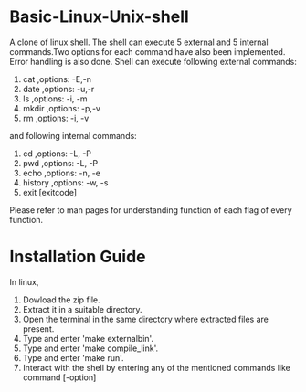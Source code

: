 # Basic-Linux-Unix-shell

A clone of linux shell. The shell can execute 5 external and 5 internal commands.Two options for each command have also been implemented. Error handling is also done. Shell can execute following external commands:
<ol>
<li>cat ,options: -E,-n</li>
<li>date ,options: -u,-r</li>
<li>ls ,options: -i, -m</li>
<li>mkdir ,options: -p,-v</li>
<li>rm ,options: -i, -v</li>
</ol>
and following internal commands:
<ol>
<li>cd ,options: -L, -P</li>
<li>pwd ,options: -L, -P</li>
<li>echo ,options: -n, -e</li>
<li>history ,options: -w, -s</li>
<li>exit [exitcode]</li>
</ol>
Please refer to man pages for understanding function of each flag of every function.
<h1>Installation Guide</h1>
In linux,
<ol>
<li>Dowload the zip file.</li>
<li>Extract it in a suitable directory.</li>
<li>Open the terminal in the same directory where extracted files are present.</li>
<li>Type and enter 'make externalbin'.</li>
<li>Type and enter 'make compile_link'.</li>
<li>Type and enter 'make run'.</li>
<li>Interact with the shell by entering any of the mentioned commands like command [-option] </li>
</ol>
